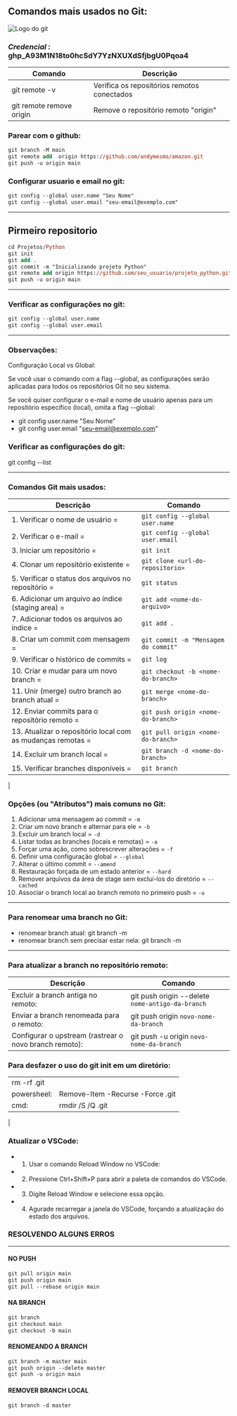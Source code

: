 ## **Comandos mais usados no Git**:
![Logo do git](https://sujeitoprogramador.com/wp-content/uploads/2021/04/gitimage.png)

### **_Credencial_** : 	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

| Comando                    | Descrição                                  |
|----------------------------|---------------------------------------------|
| git remote -v             | Verifica os repositórios remotos conectados |
| git remote remove origin | Remove o repositório remoto "origin"       |


### **Parear com o github**:
``` ps
git branch -M main
git remote add  origin https://github.com/andymesmo/amazon.git
git push -u origin main
```

### **Configurar usuario e email no git**:
```ps
git config --global user.name "Seu Nome"
git config --global user.email "seu-email@exemplo.com"
```

---

## Pirmeiro repositorio
```ps
cd Projetos/Python
git init
git add .
git commit -m "Inicializando projeto Python"
git remote add origin https://github.com/seu_usuario/projeto_python.git
git push -u origin main
```
---

### **Verificar as configurações no git**:
```ps
git config --global user.name
git config --global user.email
```

---

### **Observações**:
Configuração Local vs Global:

Se você usar o comando com a flag --global, as configurações serão aplicadas para todos os repositórios Git no seu sistema.

Se você quiser configurar o e-mail e nome de usuário apenas para um repositório específico (local), omita a flag --global:

* git config user.name "Seu Nome"
* git config user.email "seu-email@exemplo.com"


### **Verificar as configurações do git**:
git config --list


---

### **Comandos Git mais usados**:
|Descrição   |Comando   |
|---|---|
|1. Verificar o nome de usuário = 								|`git config --global user.name`
|2. Verificar o e-mail = 										|`git config --global user.email`
|3. Iniciar um repositório = 									|`git init`
|4. Clonar um repositório existente = 							|`git clone <url-do-repositorio>`
|5. Verificar o status dos arquivos no repositório = 			|`git status`
|6. Adicionar um arquivo ao índice (staging area) = 			|`git add <nome-do-arquivo>`
|7. Adicionar todos os arquivos ao índice = 					|`git add .`
|8. Criar um commit com mensagem = 								|`git commit -m "Mensagem do commit"`
|9. Verificar o histórico de commits = 							|`git log`
|10. Criar e mudar para um novo branch = 						|`git checkout -b <nome-do-branch>`
|11. Unir (merge) outro branch ao branch atual = 				|`git merge <nome-do-branch>`
|12. Enviar commits para o repositório remoto = 				|`git push origin <nome-do-branch>`
|13. Atualizar o repositório local com as mudanças remotas = 	|`git pull origin <nome-do-branch>`
|14. Excluir um branch local = 									|`git branch -d <nome-do-branch>`
|15. Verificar branches disponíveis = 							|`git branch`
|


### **Opções (ou "Atributos") mais comuns no Git**:

1. Adicionar uma mensagem ao commit = 								`-m`
2. Criar um novo branch e alternar para ele = 						`-b`
3. Excluir um branch local = 										`-d`
4. Listar todas as branches (locais e remotas) = 					`-a`
5. Forçar uma ação, como sobrescrever alterações = 					`-f`
6. Definir uma configuração global = 								`--global`
7. Alterar o último commit = 										`--amend`
8. Restauração forçada de um estado anterior = 						`--hard`
9. Remover arquivos da área de stage sem excluí-los do diretório = 	`--cached`
10. Associar o branch local ao branch remoto no primeiro push = 	`-u`

---

### **Para renomear uma branch no Git**:
* renomear branch atual: git branch -m <novo-nome-da-branch>
* renomear branch sem precisar estar nela: git branch -m <nome-antigo-da-branch> <novo-nome-da-branch>

---

### **Para atualizar a branch no repositório remoto**:
| Descrição                                | Comando                                                |
|----|----|
| Excluir a branch antiga no remoto:       | git push origin --delete `nome-antigo-da-branch`       |
| Enviar a branch renomeada para o remoto: | git push origin `novo-nome-da-branch`                  |
| Configurar o upstream (rastrear o novo branch remoto): | git push -u origin `novo-nome-da-branch` |




### **Para desfazer o uso do git init em um diretório**:
|   |   |
|---|---|
| rm -rf .git   |
| powersheel: 	| Remove-Item -Recurse -Force .git
| cmd: 			| rmdir /S /Q .git
| 




### **Atualizar o VSCode**:
* 1. Usar o comando Reload Window no VSCode:
* 2. Pressione Ctrl+Shift+P para abrir a paleta de comandos do VSCode.
* 3. Digite Reload Window e selecione essa opção.
* 4. Agurade recarregar a janela do VSCode, forçando a atualização do estado dos arquivos.


### RESOLVENDO ALGUNS ERROS 
---
#### NO PUSH
```ps
git pull origin main
git push origin main
git pull --rebase origin main
```

#### NA BRANCH
```ps
git branch
git checkout main
git checkout -b main
```

#### RENOMEANDO A BRANCH
```ps
git branch -m master main
git push origin --delete master
git push -u origin main
```

#### REMOVER BRANCH LOCAL
```ps
git branch -d master
```
